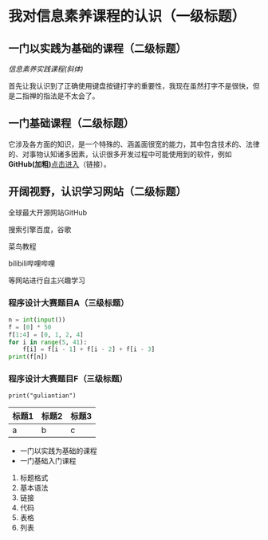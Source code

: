 # 我对信息素养课程的认识（一级标题）
## 一门以实践为基础的课程（二级标题）
*信息素养实践课程(斜体)*

首先让我认识到了正确使用键盘按键打字的重要性，我现在虽然打字不是很快，但是二指禅的指法是不太会了。

## 一门基础课程（二级标题）
它涉及各方面的知识，是一个特殊的、涵盖面很宽的能力，其中包含技术的、法律的、对事物认知诸多因素，认识很多开发过程中可能使用到的软件，例如**GitHub(加粗)**[点击进入](https://github.com/)（链接）。

## 开阔视野，认识学习网站（二级标题）

全球最大开源网站GitHub

搜索引擎百度，谷歌

菜鸟教程

bilibili哔哩哔哩

等网站进行自主兴趣学习

### 程序设计大赛题目A（三级标题）

```python
n = int(input())
f = [0] * 50
f[1:4] = [0, 1, 2, 4]
for i in range(5, 41):
    f[i] = f[i - 1] + f[i - 2] + f[i - 3]
print(f[n])
```
### 程序设计大赛题目F（三级标题）

`print("guliantian")`



标题1|标题2|标题3
-|-|-
a|b|c

- 一门以实践为基础的课程
- 一门基础入门课程



1. 标题格式
2. 基本语法
3. 链接
4. 代码
5. 表格
6. 列表